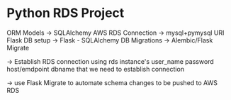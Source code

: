 # Python RDS Project

ORM Models -> SQLAlchemy
AWS RDS Connection -> mysql+pymysql URI
Flask DB setup -> Flask - SQLAlchemy
DB Migrations -> Alembic/Flask Migrate

-> Establish RDS connection using rds instance's 
    user_name
    password
    host/emdpoint
    dbname that we need to establish connection  

-> use Flask Migrate to automate schema changes to be pushed to AWS RDS 

